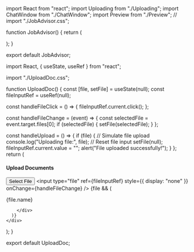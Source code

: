 import React from "react";
import Uploading from "./Uploading";
import ChatWindow from "./ChatWindow";
import Preview from "./Preview";
// import "./JobAdvisor.css";

function JobAdvisor() {
  return (
    <div className="job-advisor">
      <ChatWindow />
      <Uploading />
      <Preview />
    </div>
  );
}

export default JobAdvisor;



import React, { useState, useRef } from "react";

import "./UploadDoc.css";

function UploadDoc() {
  const [file, setFile] = useState(null);
    const fileInputRef = useRef(null);


  const handleFileClick = () => {
    fileInputRef.current.click();
  };

  const handleFileChange = (event) => {
    const selectedFile = event.target.files[0];
    if (selectedFile) {
      setFile(selectedFile);
    }
  };

  const handleUpload = () => {
    if (file) {
      // Simulate file upload
      console.log("Uploading file:", file);
      // Reset file input
      setFile(null);
      fileInputRef.current.value = "";
      alert("File uploaded successfully!");
    }
  };
  return (
    <div className="uploading">
      <h4>Upload Documents</h4>
      <button onClick={handleFileClick} className="upload-button">
        Select File
      </button>
      <input
        type="file"
        ref={fileInputRef}
        style={{ display: "none" }}
        onChange={handleFileChange}
      />
      {file && (
        <div className="file-info">
          <p>{file.name}</p>
          
        </div>
      )}
    </div>
  );
}

export default UploadDoc;
